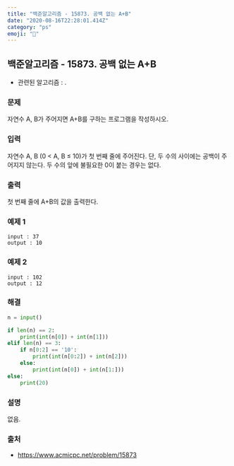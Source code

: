 ```yaml
---
title: "백준알고리즘 - 15873. 공백 없는 A+B"
date: "2020-08-16T22:28:01.414Z"
category: "ps"
emoji: "🌅"
---
```


## 백준알고리즘 - 15873. 공백 없는 A+B

- 관련된 알고리즘 : .

### 문제

자연수 A, B가 주어지면 A+B를 구하는 프로그램을 작성하시오.

### 입력

자연수 A, B (0 < A, B ≤ 10)가 첫 번째 줄에 주어진다. 단, 두 수의 사이에는 공백이 주어지지 않는다. 두 수의 앞에 불필요한 0이 붙는 경우는 없다.

### 출력

첫 번째 줄에 A+B의 값을 출력한다.

### 예제 1

```
input : 37
output : 10
```

### 예제 2

```
input : 102
output : 12
```

### 해결

```python
n = input()

if len(n) == 2:
    print(int(n[0]) + int(n[1]))
elif len(n) == 3:
    if n[0:2] == '10':
        print(int(n[0:2]) + int(n[2]))
    else:
        print(int(n[0]) + int(n[1:]))
else:
    print(20)
```

### 설명

없음.

### 출처

- https://www.acmicpc.net/problem/15873
